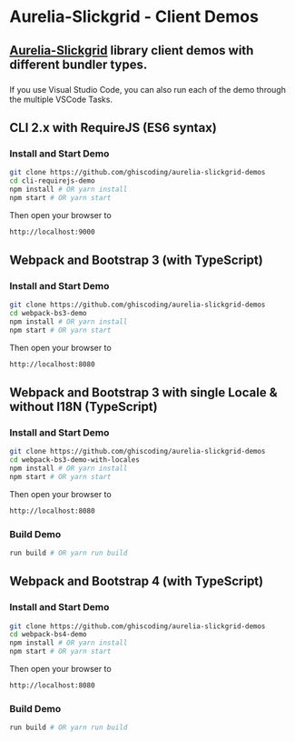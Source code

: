 # Aurelia-Slickgrid - Client Demos
## [Aurelia-Slickgrid](https://github.com/ghiscoding/aurelia-slickgrid) library client demos with different bundler types.

###
If you use Visual Studio Code, you can also run each of the demo through the multiple VSCode Tasks.

## CLI 2.x with RequireJS (ES6 syntax)
### Install and Start Demo
```bash
git clone https://github.com/ghiscoding/aurelia-slickgrid-demos
cd cli-requirejs-demo
npm install # OR yarn install
npm start # OR yarn start
```

Then open your browser to
```html
http://localhost:9000
```

## Webpack and Bootstrap 3 (with TypeScript)
### Install and Start Demo
```bash
git clone https://github.com/ghiscoding/aurelia-slickgrid-demos
cd webpack-bs3-demo
npm install # OR yarn install
npm start # OR yarn start
```

Then open your browser to
```html
http://localhost:8080
```

## Webpack and Bootstrap 3 with single Locale & without I18N (TypeScript)
### Install and Start Demo
```bash
git clone https://github.com/ghiscoding/aurelia-slickgrid-demos
cd webpack-bs3-demo-with-locales
npm install # OR yarn install
npm start # OR yarn start
```

Then open your browser to
```html
http://localhost:8080
```

### Build Demo
```bash
run build # OR yarn run build
```

## Webpack and Bootstrap 4 (with TypeScript)
### Install and Start Demo
```bash
git clone https://github.com/ghiscoding/aurelia-slickgrid-demos
cd webpack-bs4-demo
npm install # OR yarn install
npm start # OR yarn start
```

Then open your browser to
```html
http://localhost:8080
```

### Build Demo
```bash
run build # OR yarn run build
```
